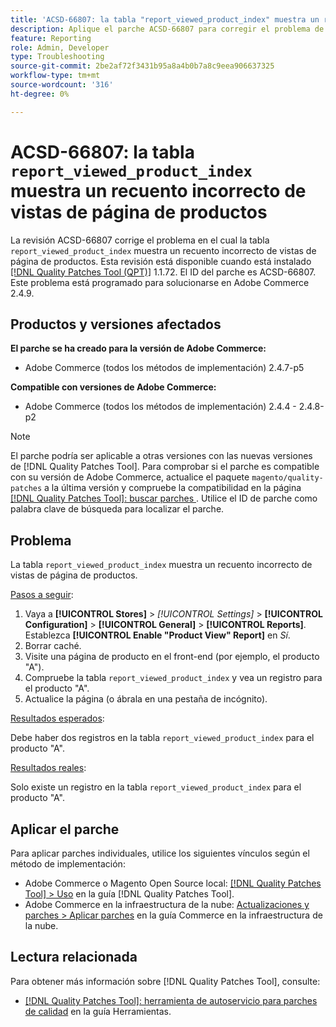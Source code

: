 ```yaml
---
title: 'ACSD-66807: la tabla "report_viewed_product_index" muestra un recuento incorrecto de vistas de página de productos'
description: Aplique el parche ACSD-66807 para corregir el problema de Adobe Commerce donde la tabla report_displayed_product_index muestra un recuento incorrecto de vistas de página de productos.
feature: Reporting
role: Admin, Developer
type: Troubleshooting
source-git-commit: 2be2af72f3431b95a8a4b0b7a8c9eea906637325
workflow-type: tm+mt
source-wordcount: '316'
ht-degree: 0%

---
```



# ACSD-66807: la tabla `report_viewed_product_index` muestra un recuento incorrecto de vistas de página de productos

La revisión ACSD-66807 corrige el problema en el cual la tabla `report_viewed_product_index` muestra un recuento incorrecto de vistas de página de productos. Esta revisión está disponible cuando está instalado [[!DNL Quality Patches Tool (QPT)]](/help/tools/quality-patches-tool/quality-patches-tool-to-self-serve-quality-patches.md) 1.1.72. El ID del parche es ACSD-66807. Este problema está programado para solucionarse en Adobe Commerce 2.4.9.

## Productos y versiones afectados

**El parche se ha creado para la versión de Adobe Commerce:**

* Adobe Commerce (todos los métodos de implementación) 2.4.7-p5

**Compatible con versiones de Adobe Commerce:**

* Adobe Commerce (todos los métodos de implementación) 2.4.4 - 2.4.8-p2

>[!NOTE]
>
>El parche podría ser aplicable a otras versiones con las nuevas versiones de [!DNL Quality Patches Tool]. Para comprobar si el parche es compatible con su versión de Adobe Commerce, actualice el paquete `magento/quality-patches` a la última versión y compruebe la compatibilidad en la página [[!DNL Quality Patches Tool]: buscar parches ](https://experienceleague.adobe.com/tools/commerce-quality-patches/index.html). Utilice el ID de parche como palabra clave de búsqueda para localizar el parche.

## Problema

La tabla `report_viewed_product_index` muestra un recuento incorrecto de vistas de página de productos.

<u>Pasos a seguir</u>:

1. Vaya a **[!UICONTROL Stores]** > *[!UICONTROL Settings]* > **[!UICONTROL Configuration]** > **[!UICONTROL General]** > **[!UICONTROL Reports]**. Establezca **[!UICONTROL Enable "Product View" Report]** en *Sí*.
1. Borrar caché.
1. Visite una página de producto en el front-end (por ejemplo, el producto &quot;A&quot;).
1. Compruebe la tabla `report_viewed_product_index` y vea un registro para el producto &quot;A&quot;.
1. Actualice la página (o ábrala en una pestaña de incógnito).

<u>Resultados esperados</u>:

Debe haber dos registros en la tabla `report_viewed_product_index` para el producto &quot;A&quot;.

<u>Resultados reales</u>:

Solo existe un registro en la tabla `report_viewed_product_index` para el producto &quot;A&quot;.

## Aplicar el parche

Para aplicar parches individuales, utilice los siguientes vínculos según el método de implementación:

* Adobe Commerce o Magento Open Source local: [[!DNL Quality Patches Tool] > Uso](/help/tools/quality-patches-tool/usage.md) en la guía [!DNL Quality Patches Tool].
* Adobe Commerce en la infraestructura de la nube: [Actualizaciones y parches > Aplicar parches](https://experienceleague.adobe.com/docs/commerce-cloud-service/user-guide/develop/upgrade/apply-patches.html) en la guía Commerce en la infraestructura de la nube.

## Lectura relacionada

Para obtener más información sobre [!DNL Quality Patches Tool], consulte:

* [[!DNL Quality Patches Tool]: herramienta de autoservicio para parches de calidad](/help/tools/quality-patches-tool/quality-patches-tool-to-self-serve-quality-patches.md) en la guía Herramientas.
